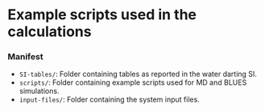 # Example scripts used in the calculations

### Manifest
- `SI-tables/`: Folder containing tables as reported in the water darting SI.
- `scripts/`: Folder containing example scripts used for MD and BLUES simulations.
- `input-files/`: Folder containing the system input files.
